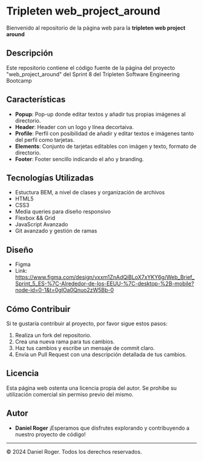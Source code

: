 # Tripleten web_project_around

Bienvenido al repositorio de la página web para la **tripleten web project around**

## Descripción

Este repositorio contiene el código fuente de la página del proyecto "web_project_around" del Sprint 8 del Tripleten Software Engineering Bootcamp

## Características

- **Popup**: Pop-up donde editar textos y añadir tus propias imágenes al directorio.
- **Header**: Header con un logo y línea decortaiva.
- **Profile**: Perfil con posibilidad de añadir y editar textos e imágenes tanto del perfil como tarjetas.
- **Elements**: Conjunto de tarjetas editables con imágen y texto, formato de directorio.
- **Footer**: Footer sencillo indicando el año y branding.

## Tecnologías Utilizadas

- Estuctura BEM, a nivel de clases y organización de archivos
- HTML5
- CSS3
- Media queries para diseño responsivo
- Flexbox && Grid
- JavaScript Avanzado
- Git avanzado y gestión de ramas

## Diseño

- Figma
- Link: https://www.figma.com/design/vxxm1ZnAdQiBLoX7xYKY6g/Web_Brief_Sprint_5_ES-%7C-Alrededor-de-los-EEUU-%7C-desktop-%2B-mobile?node-id=0-1&t=0gIOa0Qnuo2zW5Bb-0

## Cómo Contribuir

Si te gustaría contribuir al proyecto, por favor sigue estos pasos:

1. Realiza un fork del repositorio.
2. Crea una nueva rama para tus cambios.
3. Haz tus cambios y escribe un mensaje de commit claro.
4. Envía un Pull Request con una descripción detallada de tus cambios.

## Licencia

Esta página web ostenta una licencia propia del autor. Se prohíbe su utilización comercial sin permiso previo del mismo.

## Autor

- **Daniel Roger**
  ¡Esperamos que disfrutes explorando y contribuyendo a nuestro proyecto de código!

---

© 2024 Daniel Roger. Todos los derechos reservados.

